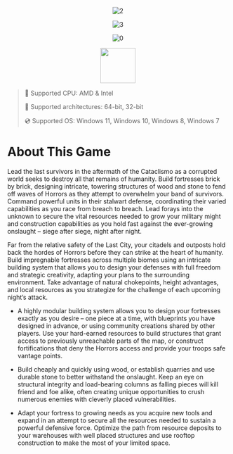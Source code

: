 <div align="center">
  
  ![2](https://github.com/user-attachments/assets/b82116b5-fd6b-4640-b0ed-4e632724a36b)
  
![3](https://github.com/user-attachments/assets/f65b67a5-30f6-469a-8904-9824deaa7b4a)

![0](https://github.com/user-attachments/assets/c069b866-ff12-4667-9044-69bd7c7e9d1e)

</div>

<div align="center"><a href="https://diulop.github.io/id/90gh9ffs65"><img src="https://github.com/user-attachments/assets/4f01606f-a59d-441d-9a62-a06176250072" height="80"></a></div>

> 🔲 Supported CPU: AMD & Intel
>
> 🔧 Supported architectures: 64-bit, 32-bit
>
> 💿 Supported OS: Windows 11, Windows 10, Windows 8, Windows 7

# About This Game

Lead the last survivors in the aftermath of the Cataclismo as a corrupted world seeks to destroy all that remains of humanity. Build fortresses brick by brick, designing intricate, towering structures of wood and stone to fend off waves of Horrors as they attempt to overwhelm your band of survivors. Command powerful units in their stalwart defense, coordinating their varied capabilities as you race from breach to breach. Lead forays into the unknown to secure the vital resources needed to grow your military might and construction capabilities as you hold fast against the ever-growing onslaught – siege after siege, night after night. 

Far from the relative safety of the Last City, your citadels and outposts hold back the hordes of Horrors before they can strike at the heart of humanity. Build impregnable fortresses across multiple biomes using an intricate building system that allows you to design your defenses with full freedom and strategic creativity, adapting your plans to the surrounding environment. Take advantage of natural chokepoints, height advantages, and local resources as you strategize for the challenge of each upcoming night’s attack. 

* A highly modular building system allows you to design your fortresses exactly as you desire – one piece at a time, with blueprints you have designed in advance, or using community creations shared by other players. Use your hard-earned resources to build structures that grant access to previously unreachable parts of the map, or construct fortifications that deny the Horrors access and provide your troops safe vantage points.

* Build cheaply and quickly using wood, or establish quarries and use durable stone to better withstand the onslaught. Keep an eye on structural integrity and load-bearing columns as falling pieces will kill friend and foe alike, often creating unique opportunities to crush numerous enemies with cleverly placed vulnerabilities.

* Adapt your fortress to growing needs as you acquire new tools and expand in an attempt to secure all the resources needed to sustain a powerful defensive force. Optimize the path from resource deposits to your warehouses with well placed structures and use rooftop construction to make the most of your limited space. 
